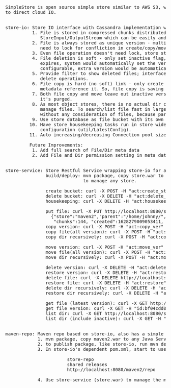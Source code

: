 <pre>
SimpleStore is open source simple store similar to AWS S3, which has store input/output stream can be used for any application to switch from local IO 
to direct cloud IO.


store-io: Store IO interface with Cassandra implementation with following features
          1. File is stored in compressed chunks distributed in cloud with concurrent read/write for fast speed; also random read text file. Implemented
             StoreInput/OutputStream which can be easily and widely integrated to any Java application.
          2. File is always stored as unique version - multiple concurrent creation of same file name will result in multiple same file versions, so no
             need to lock for confliction in create/copy/move operation, simple and fast. Get file default is the latest version.
          3. Even file operation doesn't need lock, store still provide lock/trylock/unlock to synchronize any store wide operation.
          4. File deletion is soft - only set inactive flag, and TTL(time to live) of each version, so it's easy to roll back(restore). After deletion TTL
             expires, system would automatically set the version as purgeable(can't view/restore any more). Also, deletion TTL and max versions are all
             configurable, extra version would be automatically soft deleted.
          5. Provide filter to show deleted files; interface to delete file specific version, entire file, or recursively dir tree; and rollback all
             delete operations.
          6. File copy is hard (no soft) link - only create new destination file metadata referencing existing data chunks, which only delete after no
             metadata reference it. So, file copy is saving storage, and very fast.
          7. Both file copy and move leave out inactive version, because it's virtual not seen, but it can still can be done by version copy/move until
             it's purged.
          8. As most object stores, there is no actual dir create/delete, because it just simulates file system using key in path format for better view/
             manage files. To search/list file fast in large volume store, Simple dir tree is maintained in parent_dir:subdir map using store lock,
             without any consideration of files, because parent_dir is part of store primary key, which can easy and fast list files in it.
          9. Use store database as file bucket with its own configuration, similar to AWS s3.
         10. Have store housekeeping tasks run in store wide singleton with changeable time interval backed by store lock and runtime refreshable latest
             configuration (util/LatestConfig).
         11. Auto increasing/decreasing Connection pool size, and runtime changeable pool configuration to dynamically tune store performance.

         Future Improvements:
          1. Add full search of File/Dir meta data
          2. Add File and Dir permission setting in meta data.


store-service: Store Restful Service wrapping store-io for any UI or application integration
               build/deploy: mvn package, copy store.war to any Java Servlet Container webapps folder, e.g. http://localhost:8080/store/api/{store_name}
                             to manage any store.

               create bucket: curl -X POST -H "act:create_store" http://localhost:8080/store/api/maven2/
               delete bucket: curl -X DELETE -H "act:delete_store" http://localhost:8080/store/api/maven2/
               housekeeping: curl -X DELETE -H "act:housekeeping" http://localhost:8080/store/api/maven2/

               put file: curl -X PUT http://localhost:8080/store/api/maven2/home/johnny/gig.zip --data-binary '@/home/johnny/gig-size.zip'
                 {"store":"maven2","parent":"/home/johnny/", "name":"gig.zip", "id":"0b44ae10-edc6-11eb-9eae-b996243239b0", "size":1509949440,
                  "chunks":144, "created":1628279009053411, "active":true}
               copy version: curl -X POST -H "act:copy_ver" -H "id:0b44ae10-edc6-11eb-9eae-b996243239b0" -H "dest:/home/dev/gig.zip" http://localhost:8080/store/api/maven2/home/johnny/gig.zip
               copy file(all version): curl -X POST -H "act:copy" -H "dest:/home/dev/gig.zip" http://localhost:8080/store/api/maven2/home/johnny/gig.zip
               copy dir recursively: curl -X POST -H "act:copy_recursive" -H "dest:/home/apps/" http://localhost:8080/store/api/maven2/home/johnny/

               move version: curl -X POST -H "act:move_ver" -H "id:0b44ae10-edc6-11eb-9eae-b996243239b0" -H "dest:/home/dev2/gig.zip" http://localhost:8080/store/api/maven2/home/johnny/gig.zip
               move file(all version): curl -X POST -H "act:move" -H "dest:/home/dev/gig.zip" http://localhost:8080/store/api/maven2/home/dev2/gig.zip
               move dir recursively: curl -X POST -H "act:move_recursive" -H "dest:/home/dev4/" http://localhost:8080/store/api/maven2/home/apps/

               delete version: curl -X DELETE -H "act:delete_ver" -H "id:bf04cdd0-edc7-11eb-8f40-49e3ff91c841" http://localhost:8080/store/api/maven2/home/apps/gig.zip
               restore version: curl -X DELETE -H "act:restore_ver" -H "id:bf04cdd0-edc7-11eb-8f40-49e3ff91c841" http://localhost:8080/store/api/maven2/home/apps/gig.zip
               delete file: curl -X DELETE http://localhost:8080/store/api/maven2/home/apps/gig.zip
               restore file: curl -X DELETE -H "act:restore" http://localhost:8080/store/api/maven2/home/apps/gig.zip
               delete dir recursively: curl -X DELETE -H "act:delete_recursive" http://localhost:8080/store/api/maven2/home/
               restore dir recursively: curl -X DELETE -H "act:restore_recursive" http://localhost:8080/store/api/maven2/home/

               get file (latest version): curl -X GET http://localhost:8080/store/api/maven2/home/johnny/gig.zip
               get file version: curl -X GET -H "id:bf04cdd0-edc7-11eb-8f40-49e3ff91c841" http://localhost:8080/store/api/maven2/home/johnny/gig.zip
               list dir: curl -X GET http://localhost:8080/store/api/maven2/home/
               list dir (include inactive): curl -X GET -H "show_deleted:true" http://localhost:8080/store/api/maven2/home/


maven-repo: Maven repo based on store-io, also has a simple local file system repo
            1. mvn package, copy maven2.war to any Java Servlet Container webapps folder, e.g. http://localhost:8080/maven2/repo/ to list all packages
            2. to publish package, like store-io, run mvn deploy:deploy-file -DpomFile=./pom.xml -Dfile=target/store-io-1.0.jar -DrepositoryId=simple-repo -Durl=http://localhost:8080/maven2/repo
            3. In store-io's dependent pom.xml, start to use the maven repo:
                   <repository>
                       <id>store-repo</id>
                       <name>shared releases</name>
                       <url>http://localhost:8080/maven2/repo</url>
                   </repository>
            4. Use store-service (store.war) to manage the maven2 repo.
</pre>
